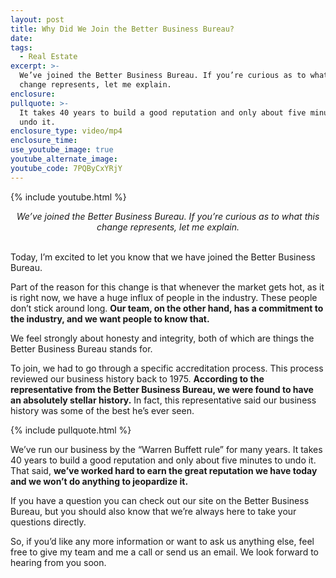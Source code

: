 ```yaml
---
layout: post
title: Why Did We Join the Better Business Bureau?
date:
tags:
  - Real Estate
excerpt: >-
  We’ve joined the Better Business Bureau. If you’re curious as to what this
  change represents, let me explain.
enclosure:
pullquote: >-
  It takes 40 years to build a good reputation and only about five minutes to
  undo it.
enclosure_type: video/mp4
enclosure_time:
use_youtube_image: true
youtube_alternate_image:
youtube_code: 7PQByCxYRjY
---
```


{% include youtube.html %}

<center><em>We&rsquo;ve joined the Better Business Bureau. If you&rsquo;re curious as to what this change represents, let me explain.</em></center>

<center>&nbsp;</center>

Today, I’m excited to let you know that we have joined the Better Business Bureau.&nbsp;

Part of the reason for this change is that whenever the market gets hot, as it is right now, we have a huge influx of people in the industry. These people don’t stick around long. **Our team, on the other hand, has a commitment to the industry, and we want people to know that.** &nbsp;

We feel strongly about honesty and integrity, both of which are things the Better Business Bureau stands for. &nbsp;

To join, we had to go through a specific accreditation process. This process reviewed our business history back to 1975. **According to the representative from the Better Business Bureau, we were found to have an absolutely stellar history.** In fact, this representative said our business history was some of the best he’s ever seen.

{% include pullquote.html %}

We’ve run our business by the “Warren Buffett rule” for many years. It takes 40 years to build a good reputation and only about five minutes to undo it. That said, **we’ve worked hard to earn the great reputation we have today and we won’t do anything to jeopardize it.**

If you have a question you can check out our site on the Better Business Bureau, but you should also know that we’re always here to take your questions directly.

So, if you’d like any more information or want to ask us anything else, feel free to give my team and me a call or send us an email. We look forward to hearing from you soon.<br>&nbsp;